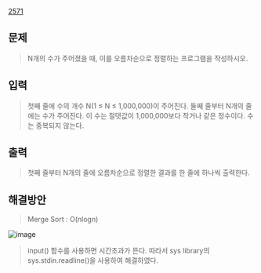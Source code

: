 [2571](https://www.acmicpc.net/problem/2571)

## 문제
> N개의 수가 주어졌을 때, 이를 오름차순으로 정렬하는 프로그램을 작성하시오.
## 입력
> 첫째 줄에 수의 개수 N(1 ≤ N ≤ 1,000,000)이 주어진다. 둘째 줄부터 N개의 줄에는 수가 주어진다. 이 수는 절댓값이 1,000,000보다 작거나 같은 정수이다. 수는 중복되지 않는다.
## 출력
> 첫째 줄부터 N개의 줄에 오름차순으로 정렬한 결과를 한 줄에 하나씩 출력한다.

## 해결방안
> Merge Sort : O(nlogn)

![image](https://user-images.githubusercontent.com/57162812/141807244-36b46f1b-7f71-4c9f-bac2-f6c30f133e96.png)

> input() 함수를 사용하면 시간초과가 뜬다. 따라서 sys library의 sys.stdin.readline()을 사용하여 해결하였다.
